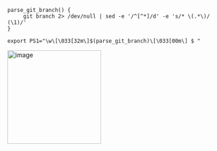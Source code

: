 
```
parse_git_branch() {
     git branch 2> /dev/null | sed -e '/^[^*]/d' -e 's/* \(.*\)/ (\1)/'
}

export PS1="\w\[\033[32m\]$(parse_git_branch)\[\033[00m\] $ "
```

<img width="212" alt="image" src="https://user-images.githubusercontent.com/811104/177010342-fe8b23ee-9c51-49dc-8e80-f2f6d4e97953.png">
